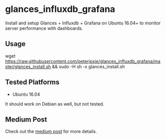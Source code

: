 # glances_influxdb_grafana
Install and setup Glances + Influxdb + Grafana on Ubuntu 16.04+ to monitor server performance with dashboards.

## Usage
wget https://raw.githubusercontent.com/peterjpxie/glances_influxdb_grafana/master/glances_install.sh && sudo -H sh -x glances_install.sh

## Tested Platforms
* Ubuntu 16.04

It should work on Debian as well, but not tested.

## Medium Post
Check out the [medium post](https://medium.com/@peter.jp.xie/setup-glances-influxdb-grafana-on-ubuntu-829c630bb441) for more details.
